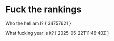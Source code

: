 # Fuck the rankings

Who the hell am I?
{ 34757621 }

What fucking year is it?
[ 2025-05-22T11:46:40Z ]
